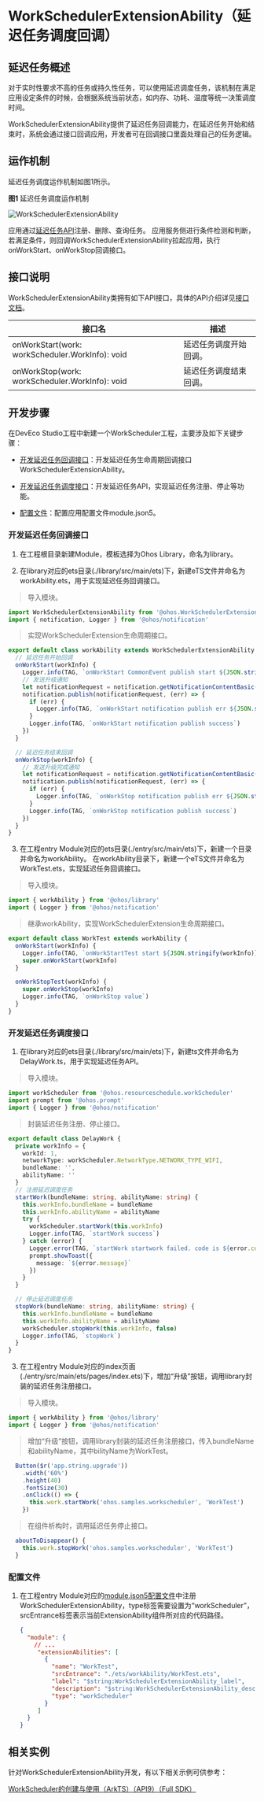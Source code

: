 # WorkSchedulerExtensionAbility（延迟任务调度回调）

## 延迟任务概述

对于实时性要求不高的任务或持久性任务，可以使用延迟调度任务，该机制在满足应用设定条件的时候，会根据系统当前状态，如内存、功耗、温度等统一决策调度时间。

WorkSchedulerExtensionAbility提供了延迟任务回调能力，在延迟任务开始和结束时，系统会通过接口回调应用，开发者可在回调接口里面处理自己的任务逻辑。

## 运作机制

延迟任务调度运作机制如图1所示。

  **图1** 延迟任务调度运作机制 
  
![WorkSchedulerExtensionAbility](figures/WorkSchedulerExtensionAbility.png)

应用通过[延迟任务API](../reference/apis/js-apis-resourceschedule-workScheduler.md)注册、删除、查询任务。
应用服务侧进行条件检测和判断，若满足条件，则回调WorkSchedulerExtensionAbility拉起应用，执行onWorkStart、onWorkStop回调接口。

## 接口说明

WorkSchedulerExtensionAbility类拥有如下API接口，具体的API介绍详见[接口文档](../reference/apis/js-apis-app-form-formExtensionAbility.md)。

| 接口名 | 描述 |
| -------- | -------- |
| onWorkStart(work: workScheduler.WorkInfo): void | 延迟任务调度开始回调。 |
| onWorkStop(work: workScheduler.WorkInfo): void | 延迟任务调度结束回调。 |

## 开发步骤

在DevEco Studio工程中新建一个WorkScheduler工程，主要涉及如下关键步骤：

- [开发延迟任务回调接口](#开发延迟任务回调接口)：开发延迟任务生命周期回调接口WorkSchedulerExtensionAbility。

- [开发延迟任务调度接口](#开发延迟任务调度接口)：开发延迟任务API，实现延迟任务注册、停止等功能。

- [配置文件](#配置文件)：配置应用配置文件module.json5。

### 开发延迟任务回调接口

1. 在工程根目录新建Module，模板选择为Ohos Library，命名为library。

2. 在library对应的ets目录(./library/src/main/ets)下，新建eTS文件并命名为workAbility.ets，用于实现延迟任务回调接口。

> 导入模块。

```ts
import WorkSchedulerExtensionAbility from '@ohos.WorkSchedulerExtensionAbility'
import { notification, Logger } from '@ohos/notification'
```

> 实现WorkSchedulerExtension生命周期接口。

```ts
export default class workAbility extends WorkSchedulerExtensionAbility {
  // 延迟任务开始回调
  onWorkStart(workInfo) {
    Logger.info(TAG, `onWorkStart CommonEvent publish start ${JSON.stringify(workInfo)}`)
    // 发送升级通知
    let notificationRequest = notification.getNotificationContentBasic('upgrade', upgradeMessage, '')
    notification.publish(notificationRequest, (err) => {
      if (err) {
        Logger.info(TAG, `onWorkStart notification publish err ${JSON.stringify(err)}`)
      }
      Logger.info(TAG, `onWorkStart notification publish success`)
    })
  }

  // 延迟任务结束回调
  onWorkStop(workInfo) {
    // 发送升级完成通知
    let notificationRequest = notification.getNotificationContentBasic('upgrade', 'upgrade success', '')
    notification.publish(notificationRequest, (err) => {
      if (err) {
        Logger.info(TAG, `onWorkStop notification publish err ${JSON.stringify(err)}`)
      }
      Logger.info(TAG, `onWorkStop notification publish success`)
    })
  }
}
```

3. 在工程entry Module对应的ets目录(./entry/src/main/ets)下，新建一个目录并命名为workAbility。
在workAbility目录下，新建一个eTS文件并命名为WorkTest.ets，实现延迟任务回调接口。

> 导入模块。

```ts
import { workAbility } from '@ohos/library'
import { Logger } from '@ohos/notification'
```

> 继承workAbility，实现WorkSchedulerExtension生命周期接口。

```ts
export default class WorkTest extends workAbility {
  onWorkStart(workInfo) {
    Logger.info(TAG, `onWorkStartTest start ${JSON.stringify(workInfo)}`)
    super.onWorkStart(workInfo)
  }

  onWorkStopTest(workInfo) {
    super.onWorkStop(workInfo)
    Logger.info(TAG, `onWorkStop value`)
  }
}
```

### 开发延迟任务调度接口

1. 在library对应的ets目录(./library/src/main/ets)下，新建ts文件并命名为DelayWork.ts，用于实现延迟任务API。

> 导入模块。

```ts
import workScheduler from '@ohos.resourceschedule.workScheduler'
import prompt from '@ohos.prompt'
import { Logger } from '@ohos/notification'
```

> 封装延迟任务注册、停止接口。

```ts
export default class DelayWork {
  private workInfo = {
    workId: 1,
    networkType: workScheduler.NetworkType.NETWORK_TYPE_WIFI,
    bundleName: '',
    abilityName: ''
  }
  // 注册延迟调度任务
  startWork(bundleName: string, abilityName: string) {
    this.workInfo.bundleName = bundleName
    this.workInfo.abilityName = abilityName
    try {
      workScheduler.startWork(this.workInfo)
      Logger.info(TAG, `startWork success`)
    } catch (error) {
      Logger.error(TAG, `startWork startwork failed. code is ${error.code} message is ${error.message}`)
      prompt.showToast({
        message: `${error.message}`
      })
    }
  }

  // 停止延迟调度任务
  stopWork(bundleName: string, abilityName: string) {
    this.workInfo.bundleName = bundleName
    this.workInfo.abilityName = abilityName
    workScheduler.stopWork(this.workInfo, false)
    Logger.info(TAG, `stopWork`)
  }
}
```

3. 在工程entry Module对应的index页面(./entry/src/main/ets/pages/index.ets)下，增加“升级”按钮，调用library封装的延迟任务注册接口。

> 导入模块。

```ts
import { workAbility } from '@ohos/library'
import { Logger } from '@ohos/notification'
```

> 增加“升级”按钮，调用library封装的延迟任务注册接口，传入bundleName和abilityName，其中bilityName为WorkTest。

```ts
  Button($r('app.string.upgrade'))
    .width('60%')
    .height(40)
    .fontSize(30)
    .onClick(() => {
      this.work.startWork('ohos.samples.workscheduler', 'WorkTest')
    })
```

> 在组件析构时，调用延迟任务停止接口。

```ts
  aboutToDisappear() {
    this.work.stopWork('ohos.samples.workscheduler', 'WorkTest')
  }
```

### 配置文件

1. 在工程entry Module对应的[module.json5配置文件](../quick-start/module-configuration-file.md)中注册WorkSchedulerExtensionAbility，type标签需要设置为“workScheduler”，srcEntrance标签表示当前ExtensionAbility组件所对应的代码路径。
   
   ```json
   {
     "module": {
       // ...
        "extensionAbilities": [
          {
            "name": "WorkTest",
            "srcEntrance": "./ets/workAbility/WorkTest.ets",
            "label": "$string:WorkSchedulerExtensionAbility_label",
            "description": "$string:WorkSchedulerExtensionAbility_desc",
            "type": "workScheduler"
          }
        ]
     }
   }
   ```

## 相关实例

针对WorkSchedulerExtensionAbility开发，有以下相关示例可供参考：

[WorkScheduler的创建与使用（ArkTS）（API9）（Full SDK）](https://gitee.com/openharmony/applications_app_samples/tree/master/ResourcesSchedule/WorkScheduler)

